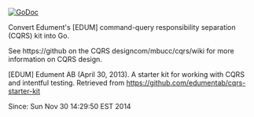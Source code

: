 [![GoDoc](https://godoc.org/github.com/mbucc/cqrs?status.svg)](https://godoc.org/github.com/mbucc/cqrs)

Convert Edument's [EDUM] command-query responsibility separation (CQRS) kit into Go.

See https://github on the CQRS designcom/mbucc/cqrs/wiki for more information
on CQRS design.

[EDUM] Edument AB (April 30, 2013).  A starter kit for working with CQRS and
intentful testing.  Retrieved from https://github.com/edumentab/cqrs-starter-kit

Since: Sun Nov 30 14:29:50 EST 2014
